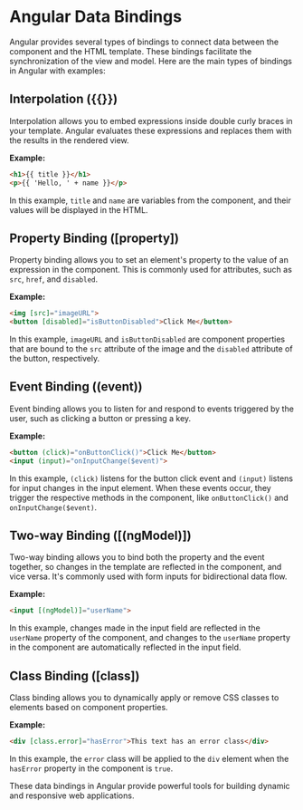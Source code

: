 # Angular Data Bindings

Angular provides several types of bindings to connect data between the component and the HTML template. These bindings facilitate the synchronization of the view and model. Here are the main types of bindings in Angular with examples:

## Interpolation ({{}})

Interpolation allows you to embed expressions inside double curly braces in your template. Angular evaluates these expressions and replaces them with the results in the rendered view.

**Example:**

```html
<h1>{{ title }}</h1>
<p>{{ 'Hello, ' + name }}</p>
```

In this example, `title` and `name` are variables from the component, and their values will be displayed in the HTML.

## Property Binding ([property])

Property binding allows you to set an element's property to the value of an expression in the component. This is commonly used for attributes, such as `src`, `href`, and `disabled`.

**Example:**

```html
<img [src]="imageURL">
<button [disabled]="isButtonDisabled">Click Me</button>
```

In this example, `imageURL` and `isButtonDisabled` are component properties that are bound to the `src` attribute of the image and the `disabled` attribute of the button, respectively.

## Event Binding ((event))

Event binding allows you to listen for and respond to events triggered by the user, such as clicking a button or pressing a key.

**Example:**

```html
<button (click)="onButtonClick()">Click Me</button>
<input (input)="onInputChange($event)">
```

In this example, `(click)` listens for the button click event and `(input)` listens for input changes in the input element. When these events occur, they trigger the respective methods in the component, like `onButtonClick()` and `onInputChange($event)`.

## Two-way Binding ([(ngModel)])

Two-way binding allows you to bind both the property and the event together, so changes in the template are reflected in the component, and vice versa. It's commonly used with form inputs for bidirectional data flow.

**Example:**

```html
<input [(ngModel)]="userName">
```

In this example, changes made in the input field are reflected in the `userName` property of the component, and changes to the `userName` property in the component are automatically reflected in the input field.

## Class Binding ([class])

Class binding allows you to dynamically apply or remove CSS classes to elements based on component properties.

**Example:**

```html
<div [class.error]="hasError">This text has an error class</div>
```

In this example, the `error` class will be applied to the `div` element when the `hasError` property in the component is `true`.

These data bindings in Angular provide powerful tools for building dynamic and responsive web applications.
```